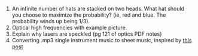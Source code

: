 1. An infinite number of hats are stacked on two heads. What hat should you
   choose to maximize the probability? (ie, red and blue. The probability winds
   up being 1/3).
2. Optical high frequencies with example picture.
3. Explain why lasers are speckled (pg 121 of optics PDF notes)
4. Converting .mp3 single instrument music to sheet music, inspired by [this
   post][1]

[1]:http://zulko.github.io/blog/2014/02/12/transcribing-piano-rolls/

